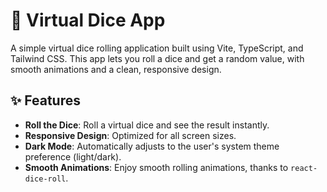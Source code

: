 # 🎲 Virtual Dice App

A simple virtual dice rolling application built using Vite, TypeScript, and Tailwind CSS. This app lets you roll a dice and get a random value, with smooth animations and a clean, responsive design.

## ✨ Features

- **Roll the Dice**: Roll a virtual dice and see the result instantly.
- **Responsive Design**: Optimized for all screen sizes.
- **Dark Mode**: Automatically adjusts to the user's system theme preference (light/dark).
- **Smooth Animations**: Enjoy smooth rolling animations, thanks to `react-dice-roll`.
